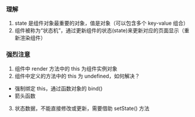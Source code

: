 ### 理解
1. state 是组件对象最重要的对象，值是对象（可以包含多个 key-value 组合）
2. 组件被称为“状态机”，通过更新组件的状态(state)来更新对应的页面显示（重新渲染组件）

### 强烈注意
1. 组件中 render 方法中的 this 为组件实例对象
2. 组件中定义的方法中的 this 为 undefined，如何解决？
  - 强制绑定 this，通过函数对象的 bind() 
  - 箭头函数
3. 状态数据，不能直接修改或更新，需要借助 setState() 方法